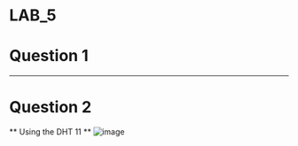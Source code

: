 # LAB_5


# Question 1

****



# Question 2

** Using the DHT 11 **
![image](https://user-images.githubusercontent.com/98931471/202036233-b93adb40-43b8-4371-be64-c97a3258d5fc.png)



